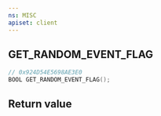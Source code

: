```yaml
---
ns: MISC
apiset: client
---
```

## GET_RANDOM_EVENT_FLAG

```c
// 0x924D54E5698AE3E0
BOOL GET_RANDOM_EVENT_FLAG();
```



## Return value